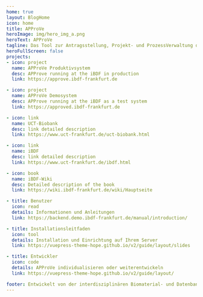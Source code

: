```yaml
---
home: true
layout: BlogHome
icon: home
title: APProVe
heroImage: img/hero_img_a.png
heroText: APProVe
tagline: Das Tool zur Antragsstellung, Projekt- und ProzessVerwaltung der iBDF
heroFullScreen: false
projects:
- icon: project
  name: APProVe Produktivsystem
  desc: APProve running at the iBDF in production
  link: https://approve.ibdf-frankfurt.de

- icon: project
  name: APProVe Demosystem
  desc: APProve running at the iBDF as a test system
  link: https://approved.ibdf-frankfurt.de

- icon: link
  name: UCT-Biobank
  desc: link detailed description
  link: https://www.uct-frankfurt.de/uct-biobank.html

- icon: link
  name: iBDF
  desc: link detailed description
  link: https://www.uct-frankfurt.de/ibdf.html

- icon: book
  name: iBDF-Wiki
  desc: Detailed description of the book
  link: https://wiki.ibdf-frankfurt.de/wiki/Hauptseite

- title: Benutzer
  icon: read
  details: Informationen und Anleitungen
  link: https://backend.demo.ibdf-frankfurt.de/manual/introduction/

- title: Installationsleitfaden
  icon: tool
  details: Installation und Einrichtung auf Ihrem Server
  link: https://vuepress-theme-hope.github.io/v2/guide/layout/slides

- title: Entwickler
  icon: code
  details: APProVe individualisieren oder weiterentwickeln
  link: https://vuepress-theme-hope.github.io/v2/guide/layout/

footer: Entwickelt von der interdisziplinären Biomaterial- und Datenbank Frankfurt (iBDF)
---
```

